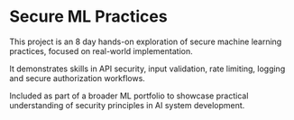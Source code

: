 # Secure ML Practices

This project is an 8 day hands-on exploration of secure machine learning practices, focused on real-world implementation.

It demonstrates skills in API security, input validation, rate limiting, logging and secure authorization workflows.

Included as part of a broader ML portfolio to showcase practical understanding of security principles in AI system development.
